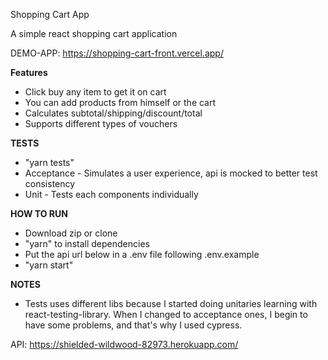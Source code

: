 Shopping Cart App

A simple react shopping cart application

DEMO-APP: https://shopping-cart-front.vercel.app/

**Features**

- Click buy any item to get it on cart
- You can add products from himself or the cart
- Calculates subtotal/shipping/discount/total
- Supports different types of vouchers

**TESTS**
- "yarn tests"
- Acceptance - Simulates a user experience, api is mocked to better test consistency
- Unit - Tests each components individually

**HOW TO RUN**
- Download zip or clone
- "yarn" to install dependencies
- Put the api url below in a .env file following .env.example
- "yarn start"

**NOTES**
- Tests uses different libs because I started doing unitaries learning with react-testing-library. When I changed to acceptance ones, I begin to have some problems, and that's why I used cypress.

API: https://shielded-wildwood-82973.herokuapp.com/


